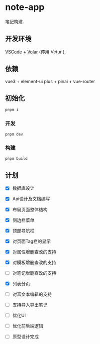 # note-app

笔记构建.

## 开发环境

[VSCode](https://code.visualstudio.com/) + [Volar](https://marketplace.visualstudio.com/items?itemName=Vue.volar) (停用 Vetur ).

## 依赖

vue3 + element-ui plus + pinai + vue-router

## 初始化

```sh
pnpm i
```

### 开发

```sh
pnpm dev
```

### 构建

```sh
pnpm build
```

## 计划
- [x] 数据库设计
- [x] Api设计及文档编写
- [x] 布局页面整体结构
- [x] 侧边栏菜单
- [x] 顶部导航栏
- [x] 对页面Tag栏的显示
- [x] 对属性增删查改的支持
- [x] 对模板增删查改的支持
- [ ] 对笔记增删查改的支持
- [x] 列表分页
- [ ] 对富文本编辑的支持
- [ ] 支持导入导出笔记
- [ ] 优化UI
- [ ] 优化前后端逻辑
- [ ] 原型设计完成

